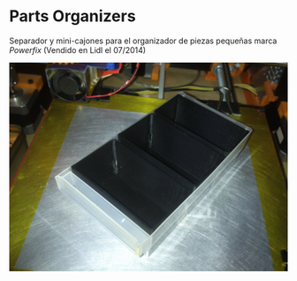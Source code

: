 ﻿Parts Organizers
================

Separador y mini-cajones para el organizador de piezas pequeñas marca *Powerfix* (Vendido en Lidl el 07/2014)

![Screenshot](https://raw.githubusercontent.com/JRodrigoTech/3D-Things/master/Parts%20Organizers/IMG-1.jpg)
